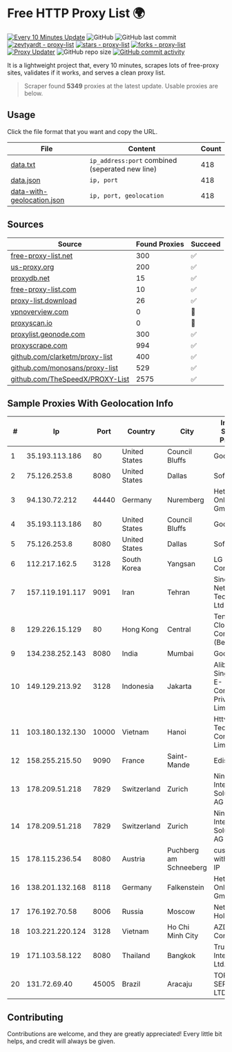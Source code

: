 
# Free HTTP Proxy List 🌍

[![Every 10 Minutes Update](https://github.com/mertguvencli/http-proxy-list/actions/workflows/main.yml/badge.svg?branch=main)](https://github.com/mertguvencli/http-proxy-list/actions/workflows/main.yml)
![GitHub](https://img.shields.io/github/license/mertguvencli/http-proxy-list)
![GitHub last commit](https://img.shields.io/github/last-commit/mertguvencli/http-proxy-list)
[![zevtyardt - proxy-list](https://img.shields.io/static/v1?label=zevtyardt&message=proxy-list&color=blue&logo=github)](https://github.com/zevtyardt/proxy-list "Go to GitHub repo")
[![stars - proxy-list](https://img.shields.io/github/stars/zevtyardt/proxy-list?style=social)](https://github.com/zevtyardt/proxy-list)
[![forks - proxy-list](https://img.shields.io/github/forks/zevtyardt/proxy-list?style=social)](https://github.com/zevtyardt/proxy-list)
[![Proxy Updater](https://github.com/zevtyardt/proxy-list/workflows/Proxy%20Updater/badge.svg)](https://github.com/zevtyardt/proxy-list/actions?query=workflow:"Proxy+Updater")
![GitHub repo size](https://img.shields.io/github/repo-size/zevtyardt/proxy-list)
[![GitHub commit activity](https://img.shields.io/github/commit-activity/m/zevtyardt/proxy-list?logo=commits)](https://github.com/zevtyardt/proxy-list/commits/main)

It is a lightweight project that, every 10 minutes, scrapes lots of free-proxy sites, validates if it works, and serves a clean proxy list.

> Scraper found **5349** proxies at the latest update. Usable proxies are below.

## Usage

Click the file format that you want and copy the URL.

|File|Content|Count|
|----|-------|-----|
|[data.txt](https://raw.githubusercontent.com/mertguvencli/http-proxy-list/main/proxy-list/data.txt)|`ip_address:port` combined (seperated new line)|418|
|[data.json](https://raw.githubusercontent.com/mertguvencli/http-proxy-list/main/proxy-list/data.json)|`ip, port`|418|
|[data-with-geolocation.json](https://raw.githubusercontent.com/mertguvencli/http-proxy-list/main/proxy-list/data-with-geolocation.json)|`ip, port, geolocation`|418|

## Sources

|Source|Found Proxies|Succeed|
|------|-------------|-------|
|[free-proxy-list.net](https://free-proxy-list.net)|300|✅|
|[us-proxy.org](https://www.us-proxy.org)|200|✅|
|[proxydb.net](http://proxydb.net)|15|✅|
|[free-proxy-list.com](https://free-proxy-list.com/?page=&port=&type%5B%5D=http&type%5B%5D=https&up_time=0&search=Search)|10|✅|
|[proxy-list.download](https://www.proxy-list.download/HTTP)|26|✅|
|[vpnoverview.com](https://vpnoverview.com/privacy/anonymous-browsing/free-proxy-servers)|0|🚫|
|[proxyscan.io](https://www.proxyscan.io)|0|🚫|
|[proxylist.geonode.com](https://proxylist.geonode.com/api/proxy-list?limit=300&page=1&sort_by=lastChecked&sort_type=desc&protocols=http,https)|300|✅|
|[proxyscrape.com](https://api.proxyscrape.com/v2/?request=displayproxies&protocol=http&timeout=10000&country=all&ssl=all&anonymity=all)|994|✅|
|[github.com/clarketm/proxy-list](https://raw.githubusercontent.com/clarketm/proxy-list/master/proxy-list-raw.txt)|400|✅|
|[github.com/monosans/proxy-list](https://raw.githubusercontent.com/monosans/proxy-list/main/proxies/http.txt)|529|✅|
|[github.com/TheSpeedX/PROXY-List](https://raw.githubusercontent.com/TheSpeedX/PROXY-List/master/http.txt)|2575|✅|


## Sample Proxies With Geolocation Info

|#|Ip|Port|Country|City|Internet Service Provider|
|-|--|----|-------|----|-------------------------|
|1|35.193.113.186|80|United States|Council Bluffs|Google LLC|
|2|75.126.253.8|8080|United States|Dallas|SoftLayer|
|3|94.130.72.212|44440|Germany|Nuremberg|Hetzner Online GmbH|
|4|35.193.113.186|80|United States|Council Bluffs|Google LLC|
|5|75.126.253.8|8080|United States|Dallas|SoftLayer|
|6|112.217.162.5|3128|South Korea|Yangsan|LG DACOM Corporation|
|7|157.119.191.117|9091|Iran|Tehran|Sindad Network Technology Ltd|
|8|129.226.15.129|80|Hong Kong|Central|Tencent Cloud Computing (Beijing) Co|
|9|134.238.252.143|8080|India|Mumbai|Google LLC|
|10|149.129.213.92|3128|Indonesia|Jakarta|Alibaba.com Singapore E-Commerce Private Limited|
|11|103.180.132.130|10000|Vietnam|Hanoi|Httvserver Technology Company Limited|
|12|158.255.215.50|9090|France|Saint-Mande|Edis France|
|13|178.209.51.218|7829|Switzerland|Zurich|Nine Internet Solutions AG|
|14|178.209.51.218|7829|Switzerland|Zurich|Nine Internet Solutions AG|
|15|178.115.236.54|8080|Austria|Puchberg am Schneeberg|customers with static IP|
|16|138.201.132.168|8118|Germany|Falkenstein|Hetzner Online GmbH|
|17|176.192.70.58|8006|Russia|Moscow|Net By Net Holding LLC|
|18|103.221.220.124|3128|Vietnam|Ho Chi Minh City|AZDIGI Corporation|
|19|171.103.58.122|8080|Thailand|Bangkok|True Internet Co., Ltd.|
|20|131.72.69.40|45005|Brazil|Aracaju|TOP NET SERVIÇOS LTDA|



## Contributing

Contributions are welcome, and they are greatly appreciated! Every
little bit helps, and credit will always be given.

